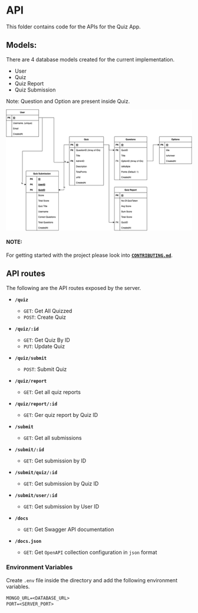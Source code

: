 # API

This folder contains code for the APIs for the Quiz App.

## Models:

There are 4 database models created for the current implementation.

-   User
-   Quiz
-   Quiz Report
-   Quiz Submission

Note: Question and Option are present inside Quiz.

![Schema.png](./diagrams/schema.png)

#### NOTE:

For getting started with the project please look into **[`CONTRIBUTING.md`](./CONTRIBUTING.md)**.

## API routes

The following are the API routes exposed by the server.

-   **`/quiz`**

    -   `GET`: Get All Quizzed
    -   `POST`: Create Quiz

-   **`/quiz/:id`**

    -   `GET`: Get Quiz By ID
    -   `PUT`: Update Quiz

-   **`/quiz/submit`**

    -   `POST`: Submit Quiz

-   **`/quiz/report`**

    -   `GET`: Get all quiz reports

-   **`/quiz/report/:id`**

    -   `GET`: Ger quiz report by Quiz ID

-   **`/submit`**

    -   `GET`: Get all submissions

-   **`/submit/:id`**

    -   `GET`: Get submission by ID

-   **`/submit/quiz/:id`**

    -   `GET`: Get submission by Quiz ID

-   **`/submit/user/:id`**

    -   `GET`: Get submission by User ID

-   **`/docs`**

    -   `GET`: Get Swagger API documentation

-   **`/docs.json`**

    -   `GET`: Get `OpenAPI` collection configuration in `json` format

### Environment Variables

Create `.env` file inside the directory and add the following environment variables.

```.env
MONGO_URL=<DATABASE_URL>
PORT=<SERVER_PORT>
```
